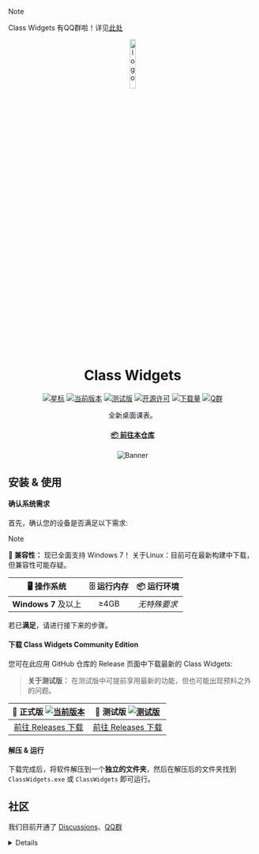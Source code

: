 > [!NOTE]
> Class Widgets 有QQ群啦！详见[此处](#社区)

<p align="center">
  <img width="16%" align="center" src="img/favicon.png" alt="logo">
</p>
  <h1 align="center">
  Class Widgets
</h1>

<div align="center">

[![星标](https://img.shields.io/github/stars/Class-Widgets-Community/Class-Widgets-1-Community-Edition?style=for-the-badge&color=orange&label=星标)](https://github.com/Class-Widgets-Community/Class-Widgets-1-Community-Edition)
[![当前版本](https://img.shields.io/github/v/release/Class-Widgets-Community/Class-Widgets-1-Community-Edition?style=for-the-badge&color=purple&label=当前版本)](https://github.com/Class-Widgets-Community/Class-Widgets-1-Community-Edition/releases/latest)
[![测试版](https://img.shields.io/github/v/tag/Class-Widgets-Community/Class-Widgets-1-Community-Edition?include_prereleases&label=当前测试版&color=yellow&style=for-the-badge)](https://github.com/Class-Widgets-Community/Class-Widgets-1-Community-Edition/releases)
[![开源许可](https://img.shields.io/badge/license-GPLv3-blue.svg?label=开源许可证&style=for-the-badge)](https://github.com/Class-Widgets-Community/Class-Widgets-1-Community-Edition)
[![下载量](https://img.shields.io/github/downloads/Class-Widgets-Community/Class-Widgets-1-Community-Edition/total.svg?label=下载量&color=green&style=for-the-badge)](https://github.com/Class-Widgets-Community/Class-Widgets-1-Community-Edition)
[![Q群](https://img.shields.io/badge/QQ群-659521627-blue.svg?logo=qq&color=blue&style=for-the-badge)](https://qm.qq.com/q/Zsc4Cn9MS6)

<p align="center">
 全新桌面课表。
</p>

#### [📦 前往本仓库](https://github.com/Class-Widgets-Community/Class-Widgets-1-Community-Edition)

![Banner](img/Banner.png)

<!-- #### [在 Bilibili 了解更多 >](https://www.bilibili.com/video/BV1xwW9eyEGu/) -->

</div>

<!-- > [!TIP]
> Class Widgets 现已推出 **📃官方教程** ！请在 [此处](https://www.yuque.com/rinlit/class-widgets_help/) 查看教程。 -->

## 安装 & 使用

#### 确认系统需求
首先，确认您的设备是否满足以下需求:

> [!NOTE]
> **🚧 兼容性：** 现已全面支持 Windows 7！
> 关于Linux：目前可在最新构建中下载，但兼容性可能存疑。

| **🖥️ 操作系统** | **🗄️ 运行内存** | **📦 运行环境** |
| :-----: | :-----: | :------: |
| **Windows 7** 及以上 | ≥4GB | *无特殊要求* |

若已**满足**，请进行接下来的步骤。

#### 下载 Class Widgets Community Edition
您可在此应用 GitHub 仓库的 Release 页面中下载最新的 Class Widgets:
> **关于测试版：** 在测试版中可提前享用最新的功能，但也可能出现预料之外的问题。

|  **📃 正式版** [![当前版本](https://img.shields.io/github/v/release/Class-Widgets-Community/Class-Widgets-1-Community-Edition?style=flat-square&color=purple&label=当前版本)](https://github.com/Class-Widgets-Community/Class-Widgets-1-Community-Edition/releases/latest)  |  **🚧 测试版** [![测试版](https://img.shields.io/github/v/tag/Class-Widgets-Community/Class-Widgets-1-Community-Edition?include_prereleases&label=当前测试版&color=yellow&style=flat-square)](https://github.com/Class-Widgets-Community/Class-Widgets-1-Community-Edition/releases)  |
| :------------------------------: | :------------------------------: |
| [前往 Releases 下载](https://github.com/Class-Widgets-Community/Class-Widgets-1-Community-Edition/releases) | [前往 Releases 下载](https://github.com/Class-Widgets-Community/Class-Widgets-1-Community-Edition/releases) |

<!-- > [!WARNING]
> 若您无法直接从 GitHub 下载，也可从国内的[网盘镜像](https://www.123pan.com/s/DCyBTd-RAnxH?)中下载
> 
> *网盘密码：RL23* -->

#### 解压 & 运行
下载完成后，将软件解压到一个**独立的文件夹**，然后在解压后的文件夹找到 `ClassWidgets.exe` 或 `ClassWidgets` 即可运行。

## 社区
我们目前开通了 [Discussions](https://github.com/orgs/Class-Widgets-Community/discussions)、[QQ群](https://qm.qq.com/q/Zsc4Cn9MS6)
<details>
<!-- <summary><b>查看Q群二维码</b></summary>
<img src="" alt="Q群二维码">
</details> -->

### 之后的操作可参阅[官方文档]()。
